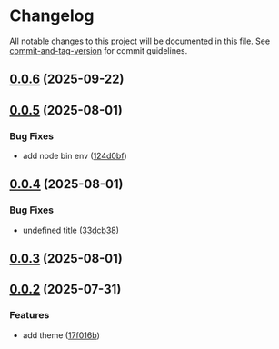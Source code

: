 # Changelog

All notable changes to this project will be documented in this file. See [commit-and-tag-version](https://github.com/absolute-version/commit-and-tag-version) for commit guidelines.

## [0.0.6](https://github.com/crimx/export-size-svg/compare/v0.0.5...v0.0.6) (2025-09-22)

## [0.0.5](https://github.com/crimx/export-size-svg/compare/v0.0.4...v0.0.5) (2025-08-01)


### Bug Fixes

* add node bin env ([124d0bf](https://github.com/crimx/export-size-svg/commit/124d0bffbbf61da15a06009e0ce32dc38293d6a0))

## [0.0.4](https://github.com/crimx/export-size-svg/compare/v0.0.3...v0.0.4) (2025-08-01)


### Bug Fixes

* undefined title ([33dcb38](https://github.com/crimx/export-size-svg/commit/33dcb38710702af3a1a596f4608ff2d7b0d40eb0))

## [0.0.3](https://github.com/crimx/export-size-svg/compare/v0.0.2...v0.0.3) (2025-08-01)

## [0.0.2](https://github.com/crimx/export-size-svg/compare/v0.0.1...v0.0.2) (2025-07-31)


### Features

* add theme ([17f016b](https://github.com/crimx/export-size-svg/commit/17f016b19ce7480d5670ea7f36ff912934f378c1))
